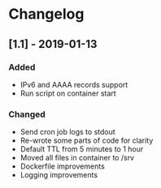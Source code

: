 # Changelog

## [1.1] - 2019-01-13
### Added
- IPv6 and AAAA records support
- Run script on container start

### Changed
- Send cron job logs to stdout
- Re-wrote some parts of code for clarity
- Default TTL from 5 minutes to 1 hour
- Moved all files in container to /srv
- Dockerfile improvements
- Logging improvements
